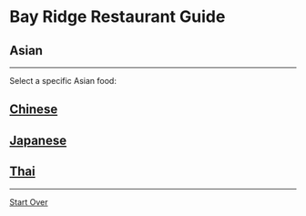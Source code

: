 # Bay Ridge Restaurant Guide
## Asian
---
Select a specific Asian food:
## [Chinese](https://www.eatmilu.com/)
## [Japanese](https://harusushi.com/)
## [Thai](https://www.fishcheeksnyc.com/)
---
[Start Over](../home.md)